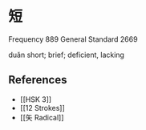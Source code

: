 # 短
Frequency 889
General Standard 2669

duǎn
short; brief; deficient, lacking

## References
- [[HSK 3]]
- [[12 Strokes]]
- [[矢 Radical]]